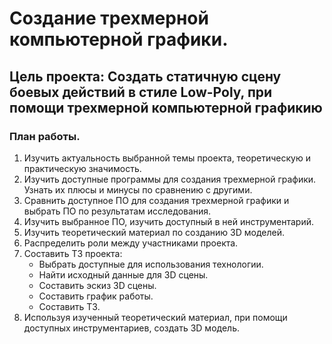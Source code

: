 # Создание трехмерной компьютерной графики.

## Цель проекта:  Создать статичную сцену боевых действий в стиле Low-Poly, при помощи трехмерной компьютерной графикию

### План работы.
1. Изучить актуальность выбранной темы проекта, теоретическую и практическую значимость.
2. Изучить доступные программы для создания трехмерной графики. Узнать их плюсы и минусы по сравнению с другими.
3. Сравнить доступное ПО для создания трехмерной графики и выбрать ПО по результатам исследования.
4. Изучить выбранное ПО, изучить доступный в ней инструментарий. 
5. Изучить теоретический материал по созданию 3D моделей.
6. Распределить роли между участниками проекта.
7. Составить ТЗ проекта:
    * Выбрать доступные для использования технологии.
    * Найти исходный данные для 3D сцены.
    * Составить эскиз 3D сцены.
    * Составить график работы.
    * Составить ТЗ.
8. Используя изученный теоретический материал, при помощи доступных инструментариев, создать 3D модель.
